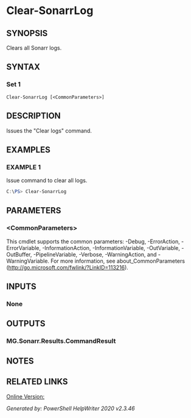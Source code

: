 ﻿# Clear-SonarrLog

## SYNOPSIS
Clears all Sonarr logs.

## SYNTAX

### Set 1
```
Clear-SonarrLog [<CommonParameters>]
```

## DESCRIPTION
Issues the "Clear logs" command.

## EXAMPLES

### EXAMPLE 1
Issue command to clear all logs.
```powershell
C:\PS> Clear-SonarrLog
```

## PARAMETERS

### \<CommonParameters\>
This cmdlet supports the common parameters: -Debug, -ErrorAction, -ErrorVariable, -InformationAction, -InformationVariable, -OutVariable, -OutBuffer, -PipelineVariable, -Verbose, -WarningAction, and -WarningVariable. For more information, see about_CommonParameters (http://go.microsoft.com/fwlink/?LinkID=113216).

## INPUTS

### None


## OUTPUTS

### MG.Sonarr.Results.CommandResult


## NOTES

## RELATED LINKS

[Online Version:](https://github.com/Yevrag35/PoshSonarr/wiki/Clear-SonarrLog)


*Generated by: PowerShell HelpWriter 2020 v2.3.46*
